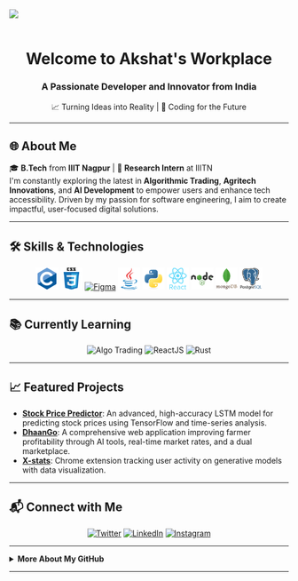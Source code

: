 <div>
<img align="center" src="https://i.imgur.com/4ASafy0.png">
</div>
<br>
  <h1 align ="center">Welcome to Akshat's Workplace</h1>
  <h3 align ="center">A Passionate Developer and Innovator from India</h3>
  <p align ="center">📈 Turning Ideas into Reality | 🚀 Coding for the Future</p>
</div>

---

## 🌐 About Me
🎓 <strong>B.Tech</strong> from <strong>IIIT Nagpur</strong> | 💼 <strong>Research Intern</strong> at IIITN<br>
I'm constantly exploring the latest in **Algorithmic Trading**, **Agritech Innovations**, and **AI Development** to empower users and enhance tech accessibility. Driven by my passion for software engineering, I aim to create impactful, user-focused digital solutions.

---

## 🛠 Skills & Technologies
<p align="center">
  <a href="https://www.cprogramming.com/" target="_blank" rel="noreferrer"><img src="https://raw.githubusercontent.com/devicons/devicon/master/icons/c/c-original.svg" alt="C" width="40" height="40"/></a>
  <a href="https://www.w3schools.com/css/" target="_blank" rel="noreferrer"><img src="https://raw.githubusercontent.com/devicons/devicon/master/icons/css3/css3-original-wordmark.svg" alt="CSS3" width="40" height="40"/></a>
  <a href="https://www.figma.com/" target="_blank" rel="noreferrer"><img src="https://www.vectorlogo.zone/logos/figma/figma-icon.svg" alt="Figma" width="40" height="40"/></a>
  <a href="https://www.java.com" target="_blank" rel="noreferrer"><img src="https://raw.githubusercontent.com/devicons/devicon/master/icons/java/java-original.svg" alt="Java" width="40" height="40"/></a>
  <a href="https://www.python.org" target="_blank" rel="noreferrer"><img src="https://raw.githubusercontent.com/devicons/devicon/master/icons/python/python-original.svg" alt="Python" width="40" height="40"/></a>
  <a href="https://reactjs.org/" target="_blank" rel="noreferrer"><img src="https://raw.githubusercontent.com/devicons/devicon/master/icons/react/react-original-wordmark.svg" alt="React" width="40" height="40"/></a>
  <a href="https://nodejs.org" target="_blank" rel="noreferrer"><img src="https://raw.githubusercontent.com/devicons/devicon/master/icons/nodejs/nodejs-original-wordmark.svg" alt="Node.js" width="40" height="40"/></a>
  <a href="https://www.mongodb.com/" target="_blank" rel="noreferrer"><img src="https://raw.githubusercontent.com/devicons/devicon/master/icons/mongodb/mongodb-original-wordmark.svg" alt="MongoDB" width="40" height="40"/></a>
  <a href="https://www.postgresql.org" target="_blank" rel="noreferrer"><img src="https://raw.githubusercontent.com/devicons/devicon/master/icons/postgresql/postgresql-original-wordmark.svg" alt="PostgreSQL" width="40" height="40"/></a>
</p>

---

## 📚 Currently Learning
<p align="center">
  <img src="https://img.shields.io/badge/Algo_Trading-1F2937?style=for-the-badge&logo=algorand&logoColor=white" alt="Algo Trading">
  <img src="https://img.shields.io/badge/ReactJS-61DAFB?style=for-the-badge&logo=react&logoColor=black" alt="ReactJS">
  <img src="https://img.shields.io/badge/Rust-F54D01?style=for-the-badge&logo=rust&logoColor=564438" alt="Rust">
</p>

---

## 📈 Featured Projects
- **[Stock Price Predictor](https://github.com/Aksh8t/Stock-Trend-Predictor-using-ML)**: An advanced, high-accuracy LSTM model for predicting stock prices using TensorFlow and time-series analysis.
- **[DhaanGo](https://github.com/aksh8t/DhaanGo)**: A comprehensive web application improving farmer profitability through AI tools, real-time market rates, and a dual marketplace.
- **[X-stats](https://github.com/aksh8t/X-Stats)**: Chrome extension tracking user activity on generative models with data visualization.

---

## 📬 Connect with Me
<p align="center">
  <a href="https://twitter.com/akshat_35" target="_blank"><img src="https://raw.githubusercontent.com/rahuldkjain/github-profile-readme-generator/master/src/images/icons/Social/twitter.svg" alt="Twitter" width="40" height="40"/></a>
  <a href="https://linkedin.com/in/aksh8t" target="_blank"><img src="https://raw.githubusercontent.com/rahuldkjain/github-profile-readme-generator/master/src/images/icons/Social/linked-in-alt.svg" alt="LinkedIn" width="40" height="40"/></a>
  <a href="https://instagram.com/aksh8t" target="_blank"><img src="https://raw.githubusercontent.com/rahuldkjain/github-profile-readme-generator/master/src/images/icons/Social/instagram.svg" alt="Instagram" width="40" height="40"/></a>
</p>

---

<details>
<summary><strong>More About My GitHub</strong></summary>

<p align="center">
  <a href="https://github.com/aksh8t">
    <img height="180em" src="https://github-readme-stats-sigma-five.vercel.app/api?username=aksh8t&show_icons=true&theme=algolia&include_all_commits=true&count_private=true" alt="GitHub Stats"/>
    <img height="180em" src="https://github-readme-stats-sigma-five.vercel.app/api/top-langs/?username=aksh8t&theme=algolia&layout=compact"/>
  </a>
</p>
</details>

--- 
